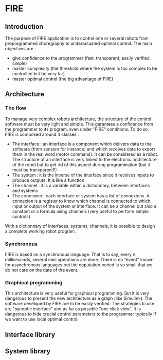 # FIRE
## Introduction
The purpose of FIRE application is to control one or several robots from preporgrammed choregraphy to underactuated optimal control. The main objectives are :
- give confidence to the programmer (fast, transparent, easily verified, simple)
- master complexity (the threshold where the system is too complex to be controlled but be very far)
- master optimal control (the big advantage of FIRE)

## Architecture
### The flow
To manage very complex robots architecture, the structure of the control software must be very light and simple. This garantees a confidence from the programmer to its program, even under "FIRE" conditions. To do so, FIRE is composed around 4 classes :
- The interface : an interface is a component which delivers data to the software (from sensors for instance) and which receives data to export them in the real word (motor command). It can be considered as a robot. The structure of an interface is very linked to the electronic architecture of the robot but to get rid of this aspect during programmation (but it must be transparent!!)
- The system : it is the inverse of the interface since it receives inputs to produce outputs. It is like a function.
- The channel : it is a variable within a dictionnary, between interfaces and systems
- The connexion : each interface or system has a list of connexions. A connexion is a register to know which channel is connected to which input or output of the system or interface. It can be a channel but also a constant or a formula using channels (very useful to perform simple controls)

With a dictionnary of interfaces, systems, channels, it is possible to design a complete working robot program.

### Synchronous
FIRE is based on a synchronous language. That is to say, every n milliseconds, several mini operations are done. There is no "event" known for asynchronous languages but the coputation period is so small that we do not care on the date of the event.

### Graphical programming
This architecture is very useful for graphical programming. But it is very dangerous to present the new architecture as a graph (like Simulink). The software developed by FIRE are to be easily verified. The strategies to use are "synoptic interface" and as far as possible "one click view". It is dangerous to hide crucial control parameters to the programmer typically if we want to use local optimal control.

## Interface library
## System library

